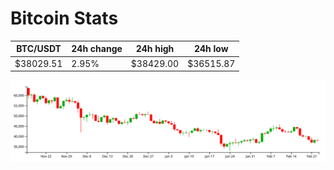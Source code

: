 # Bitcoin Stats

BTC/USDT|24h change|24h high|24h low|
|---|---|---|---|
|$38029.51|2.95%|$38429.00|$36515.87|

<img src="./chart.svg">
